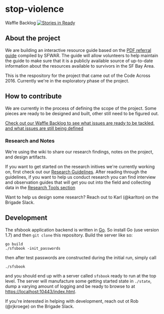 # stop-violence

Waffle Backlog [![Stories in Ready](https://badge.waffle.io/sfbrigade/stop-violence.svg?label=ready&title=Ready)](http://waffle.io/sfbrigade/stop-violence)

## About the project
We are building an interactive resource guide based on the [PDF referral guide](http://sfwar.org/pdf/RefGuide.pdf) compiled by SFWAR. The guide will allow volunteers to help maintain the guide to make sure that it is a publicly available source of up-to-date information about the resources available to survivors in the SF Bay Area.

This is the respository for the project that came out of the Code Across 2016. Currently we're in the exploratory phase of the project.

## How to contribute
We are currently in the process of defining the scope of the project. Some pieces are ready to be designed and built, other still need to be figured out.

[Check out our Waffle Backlog to see what issues are ready to be tackled, and what issues are still being defined](http://waffle.io/sfbrigade/stop-violence)


### Research and Notes
We're using the wiki to share our research findings, notes on the project, and design artifacts.

If you want to get started on the research initives we're currently working on, first check out our [Research Guidelines](https://github.com/sfbrigade/stop-violence/wiki/Research-Guidelines). After reading through the guidelines, if you want to help us conduct research you can find interview and observation guides that will get you out into the field and collecting data in the [Research Tools section](https://github.com/sfbrigade/stop-violence/wiki/Research-Tools)

Want to help us design some research? Reach out to Karl (@karlton) on the Brigade Slack.

## Development
The sfsbook application backend is written in [Go](http://golang.org). So install Go (use version 1.7) and then `git clone` this repository. Build the server like so:

```
go build
./sfsbook -init_passwords
```
then after test passwords are constructed during the initial run, simply call
```
./sfsbook
```

and you should end up with a server called `sfsbook` ready to run at the top level. The server will manufacture some getting started state in `./state`, dump a varying amount of logging and be ready to browse to at [https://localhost:10443/index.html](https://localhost:10443/index.html).

If you're interested in helping with development, reach out ot Rob (@rjkroege) on the Brigade Slack.
